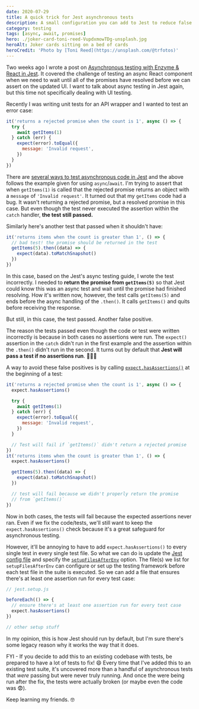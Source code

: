 ```yaml
---
date: 2020-07-29
title: A quick trick for Jest asynchronous tests
description: A small configuration you can add to Jest to reduce false positives for async tests
category: testing
tags: [async, await, promises]
hero: ./joker-card-toni-reed-VupdxmowTDg-unsplash.jpg
heroAlt: Joker cards sitting on a bed of cards
heroCredit: 'Photo by [Toni Reed](https://unsplash.com/@trfotos)'
---
```


Two weeks ago I wrote a post on [Asynchronous testing with Enzyme & React in Jest](/asynchronous-testing-with-enzyme-react-jest/). It covered the challenge of testing an async React component when we need to wait until all of the promises have resolved before we can assert on the updated UI. I want to talk about async testing in Jest again, but this time not specifically dealing with UI testing.

Recently I was writing unit tests for an API wrapper and I wanted to test an error case:

```js
it('returns a rejected promise when the count is 1', async () => {
  try {
    await getItems(1)
  } catch (err) {
    expect(error).toEqual({
      message: 'Invalid request',
    })
  }
})
```

There are [several ways to test asynchronous code in Jest](https://jestjs.io/docs/en/asynchronous) and the above follows the example given for using `async`/`await`. I'm trying to assert that when `getItems(1)` is called that the rejected promise returns an object with a `message` of `'Invalid request'`. It turned out that my `getItems` code had a bug. It wasn't returning a rejected promise, but a resolved promise in this case. But even though the test never executed the assertion within the `catch` handler, **the test still passed.**

Similarly here's another test that passed when it shouldn't have:

```js
it('returns items when the count is greater than 1', () => {
  // bad test! the promise should be returned in the test
  getItems(5).then((data) => {
    expect(data).toMatchSnapshot()
  })
})
```

In this case, based on the Jest's async testing guide, I wrote the test incorrectly. I needed to **return the promise from `getItems(5)`** so that Jest could know this was an async test and wait until the promise had finished resolving. How it's written now, however, the test calls `getItems(5)` and ends before the async handling of the `.then()`. It calls `getItems()` and quits before receiving the response.

But still, in this case, the test passed. Another false positive.

The reason the tests passed even though the code or test were written incorrectly is because in both cases no assertions were run. The `expect()` assertion in the `catch` didn't run in the first example and the assertion within the `.then()` didn't run in the second. It turns out by default that **Jest will pass a test if no assertions run**. 🤦🏾‍♂️

A way to avoid these false positives is by calling [`expect.hasAssertions()`](https://jestjs.io/docs/en/expect#expecthasassertions) at the beginning of a test:

```js
it('returns a rejected promise when the count is 1', async () => {
  expect.hasAssertions()

  try {
    await getItems(1)
  } catch (err) {
    expect(error).toEqual({
      message: 'Invalid request',
    })
  }

  // Test will fail if `getItems()` didn't return a rejected promise
})
it('returns items when the count is greater than 1', () => {
  expect.hasAssertions()

  getItems(5).then((data) => {
    expect(data).toMatchSnapshot()
  })

  // test will fail because we didn't properly return the promise
  // from `getItems()`
})
```

Now in both cases, the tests will fail because the expected assertions never ran. Even if we fix the code/tests, we'll still want to keep the `expect.hasAssertions()` check because it's a great safeguard for asynchronous testing.

However, it'll be annoying to have to add `expect.hasAssertions()` to every single test in every single test file. So what we can do is update the [Jest config file](https://jestjs.io/docs/en/configuration) and specify the [`setupFilesAfterEnv`](https://jestjs.io/docs/en/configuration#setupfilesafterenv-array) option. The file(s) we list for `setupFilesAfterEnv` can configure or set up the testing framework before each test file in the suite is executed. So we can add a file that ensures there's at least one assertion run for every test case:

```js
// jest.setup.js

beforeEach(() => {
  // ensure there's at least one assertion run for every test case
  expect.hasAssertions()
})

// other setup stuff
```

In my opinion, this is how Jest should run by default, but I'm sure there's some legacy reason why it works the way that it does.

FYI - If you decide to add this to an existing codebase with tests, be prepared to have a lot of tests to fix! 😄 Every time that I've added this to an existing test suite, it's uncovered more than a handful of asynchronous tests that _were_ passing but were never truly running. And once the were being run after the fix, the tests were actually broken (or maybe even the code was 😨).

Keep learning my friends. 🤓
